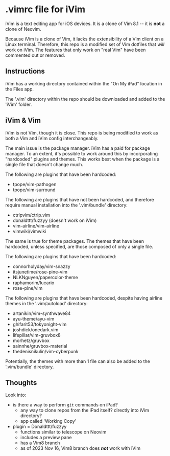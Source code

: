 # .vimrc file for iVim

iVim is a text editing app for iOS devices. It is a clone of Vim 8.1 -- it is **not** a clone of Neovim.

Because iVim is a clone of Vim, it lacks the extensibility of a Vim client on a Linux terminal. Therefore, this repo is a modified set of Vim dotfiles that *will* work on iVim. The features that only work on "real Vim" have been commented out or removed.

## Instructions

iVim has a working directory contained within the "On My iPad" location in the Files app.

The '.vim' directory within the repo should be downloaded and added to the 'iVim' folder.

## iVim & Vim

iVim is not Vim, though it is close. This repo is being modified to work as both a Vim and iVim config interchangeably.

The main issue is the package manager. iVim has a paid for package manager. To an extent, it's possible to work around this by incorporating "hardcoded" plugins and themes. This works best when the package is a single file that doesn't change much.

The following are plugins that have been hardcoded:
- tpope/vim-pathogen
- tpope/vim-surround

The following are plugins that have not been hardcoded, and therefore require manual installation into the '.vim/bundle' directory:
- ctrlpvim/ctrlp.vim
- donaldttt/fuzzyy (doesn't work on iVim)
- vim-airline/vim-airline
- vimwiki/vimwiki

The same is true for theme packages. The themes that have been hardcoded, unless specified, are those composed of only a single file.

The following are plugins that have been hardcoded:
- connorholyday/vim-snazzy
- itsjunetime/rose-pine-vim
- NLKNguyen/papercolor-theme
- raphamorim/lucario
- rose-pine/vim

The following are plugins that have been hardcoded, despite having airline themes in the '.vim/autoload' directory:
- artanikin/vim-synthwave84
- ayu-theme/ayu-vim
- ghifarit53/tokyonight-vim
- joshdick/onedark.vim
- lifepillar/vim-gruvbox8
- morhetz/gruvbox
- sainnhe/gruvbox-material
- thedenisnikulin/vim-cyberpunk

Potentially, the themes with more than 1 file can also be added to the '.vim/bundle' directory.

## Thoughts

Look into:
- is there a way to perform `git` commands on iPad?
    - any way to clone repos from the iPad itself? directly into iVim directory?
    - app called 'Working Copy'
- plugin = Donaldttt/fuzzyy
    - functions similar to telescope on Neovim
    - includes a preview pane
    - has a Vim8 branch
    - as of 2023 Nov 16, Vim8 branch does ***not*** work with iVim
